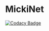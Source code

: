 # MickiNet
[![Codacy Badge](https://api.codacy.com/project/badge/Grade/291f2efb978a40a591a2883b1f9d3e0d)](https://app.codacy.com/app/mirjalal/MickiNet?utm_source=github.com&utm_medium=referral&utm_content=mirjalal/MickiNet&utm_campaign=Badge_Grade_Dashboard)